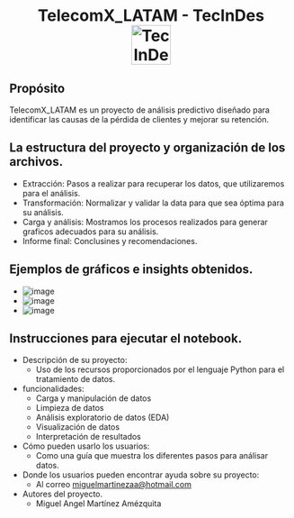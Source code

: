 <div align="center">
  <h1 align="center">
    TelecomX_LATAM - TecInDes
    <br />
    <a>
      <img src="https://tid.cableado.org/wp-content/uploads/2025/05/TIDInfraestructuraTecnologica-300x300-1.png" width="70" height="70" alt="TecInDes">
    </a>
  </h1>
</div>

## Propósito
TelecomX_LATAM es un proyecto de análisis predictivo diseñado para identificar las causas de la pérdida de clientes y mejorar su retención.
## La estructura del proyecto y organización de los archivos.
- Extracción: Pasos a realizar para recuperar los datos, que utilizaremos para el análisis.
- Transformación: Normalizar y validar la data para que sea óptima para su análisis.
- Carga y análisis: Mostramos los procesos realizados para generar graficos adecuados para su análisis.
- Informe final: Conclusines y recomendaciones.
## Ejemplos de gráficos e insights obtenidos.
- ![image](https://github.com/user-attachments/assets/e00d3551-f61d-45a9-b07b-8cca63cbab4c)
- ![image](https://github.com/user-attachments/assets/9b61093a-0047-4146-9ea1-82d959b84fe7)
- ![image](https://github.com/user-attachments/assets/a52a1b0d-3082-4b55-9641-fa89ddfbd268)

## Instrucciones para ejecutar el notebook.
- Descripción de su proyecto:
  - Uso de los recursos proporcionados por el lenguaje Python para el tratamiento de datos.
- funcionalidades:
  - Carga y manipulación de datos
  - Limpieza de datos
  - Análisis exploratorio de datos (EDA)
  - Visualización de datos
  - Interpretación de resultados
- Cómo pueden usarlo los usuarios:
  - Como una guía que muestra los diferentes pasos para análisar datos.
- Donde los usuarios pueden encontrar ayuda sobre su proyecto:
  - Al correo miguelmartinezaa@hotmail.com
- Autores del proyecto.
  - Miguel Angel Martínez Amézquita

